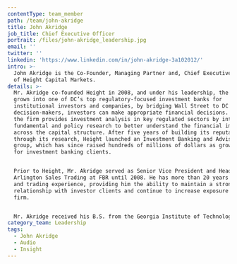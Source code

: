 ```yaml
---
contentType: team_member
path: /team/john-akridge
title: John Akridge
job_title: Chief Executive Officer
portrait: /files/john-akridge_leadership.jpg
email: ''
twitter: ''
linkedin: 'https://www.linkedin.com/in/john-akridge-3a102012/'
intro: >-
  John Akridge is the Co-Founder, Managing Partner and, Chief Executive Officer
  of Height Capital Markets.
details: >-
  Mr. Akridge co-founded Height in 2008, and under his leadership, the firm has
  grown into one of DC’s top regulatory-focused investment banks for
  institutional investors and companies, by bridging Wall Street to DC
  decision-makers, investors can make appropriate financial decisions. Today,
  the firm provides investment analysis in key regulated sectors by integrating
  fundamental and policy research to better understand the financial impact
  across the capital structure. After five years of building its reputation
  through its research, Height launched an Investment Banking and Advisory (IBA)
  group, which has since raised hundreds of millions of dollars as growth equity
  for investment banking clients.


  Prior to Height, Mr. Akridge served as Senior Vice President and Head of
  Arlington Sales Trading at FBR until 2008. He has more than 20 years of sales
  and trading experience, providing him the ability to maintain a strong
  relationship with investor clients and continue to increase exposure for the
  firm. 


  Mr. Akridge received his B.S. from the Georgia Institute of Technology.
category_team: Leadership
tags:
  - John Akridge
  - Audio
  - Insight
---
```


